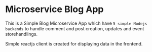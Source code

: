 # Microservice Blog App

This is a Simple Blog Microservice App which have `5 simple Nodejs backends` to handle comment and post creation, updates and event storehandlings.

Simple reactjs client is created for displaying data in the frontend.
